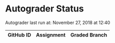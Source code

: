 # Autograder Status
Autograder last run at: November 27, 2018 at 12:40

| GitHub ID | Assignment | Graded Branch |
|-----------|------------|---------------|
